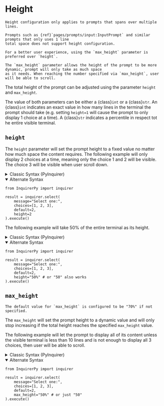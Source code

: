 # Height

```{attention}
Height configuration only applies to prompts that spans over multiple lines.

Prompts such as {ref}`pages/prompts/input:InputPrompt` and similar prompts that only uses 1 line
total space does not support height configuration.
```

```{tip}
For a better user experience, using the `max_height` parameter is preferred over `height`.

The `max_height` parameter allows the height of the prompt to be more dynamic, prompt will only take as much space
as it needs. When reaching the number specified via `max_height`, user will be able to scroll.
```

The total height of the prompt can be adjusted using the parameter `height` and `max_height`.

The value of both parameters can be either a {class}`int` or a {class}`str`. An {class}`int` indicates an exact value in how many
lines in the terminal the prompt should take (e.g. setting `height=1` will cause the prompt to only display 1 choice at a time).
A {class}`str` indicates a percentile in respect tot he entire visible terminal.

## `height`

The `height` parameter will set the prompt height to a fixed value no matter how much space the content requires.
The following example will only display 2 choices at a time, meaning only the choice 1 and 2 will be visible. The choice 3
will be visible when user scroll down.

<details>
  <summary>Classic Syntax (PyInquirer)</summary>

```{code-block} python
from InquirerPy import prompt

questions = [
    {
        "type": "list",
        "message": "Select one:",
        "choices": [1, 2, 3],
        "default": 2,
        "height": 2
    }
]

result = prompt(questions=questions)
```

</details>

<details open>
  <summary>Alternate Syntax</summary>

```{code-block} python
from InquirerPy import inquirer

result = inquirer.select(
    message="Select one:",
    choices=[1, 2, 3],
    default=2,
    height=2
).execute()
```

</details>

The following example will take 50% of the entire terminal as its height.

<details>
  <summary>Classic Syntax (PyInquirer)</summary>

```{code-block} python
from InquirerPy import prompt

questions = [
    {
        "type": "list",
        "message": "Select one:",
        "choices": [1, 2, 3],
        "default": 2,
        "height": "50%" # or "50" also works
    }
]

result = prompt(questions=questions)
```

</details>

<details open>
  <summary>Alternate Syntax</summary>

```{code-block} python
from InquirerPy import inquirer

result = inquirer.select(
    message="Select one:",
    choices=[1, 2, 3],
    default=2,
    height="50%" # or "50" also works
).execute()
```

</details>

## `max_height`

```{tip}
The default value for `max_height` is configured to be "70%" if not specified.
```

The `max_height` will set the prompt height to a dynamic value and will only stop increasing if the total height
reaches the specified `max_height` value.

The following example will let the prompt to display all of its content unless the visible terminal is less than 10 lines and
is not enough to display all 3 choices, then user will be able to scroll.

<details>
  <summary>Classic Syntax (PyInquirer)</summary>

```{code-block} python
from InquirerPy import prompt

questions = [
    {
        "type": "list",
        "message": "Select one:",
        "choices": [1, 2, 3],
        "default": 2,
        "max_height": "50%" # or just "50"
    }
]

result = prompt(questions=questions)
```

</details>

<details open>
  <summary>Alternate Syntax</summary>

```{code-block} python
from InquirerPy import inquirer

result = inquirer.select(
    message="Select one:",
    choices=[1, 2, 3],
    default=2,
    max_height="50%" # or just "50"
).execute()
```

</details>
